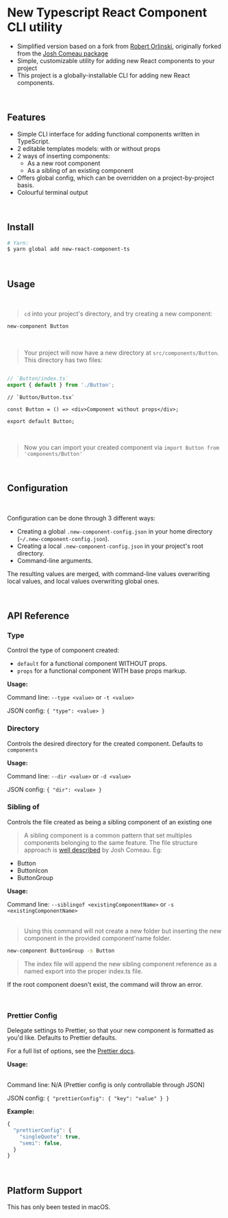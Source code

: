 # New Typescript React Component CLI utility
- Simplified version based on a fork from [Robert Orlinski](https://github.com/robert-orlinski/new-component), originally forked from the [Josh Comeau package](https://github.com/joshwcomeau/new-component)
- Simple, customizable utility for adding new React components to your project
- This project is a globally-installable CLI for adding new React components.

<br />

## Features

- Simple CLI interface for adding functional components written in TypeScript.
- 2 editable templates models: with or without props
- 2 ways of inserting components:
  - As a new root component
  - As a sibling of an existing component
- Offers global config, which can be overridden on a project-by-project basis.
- Colourful terminal output

<br />

## Install

```bash
# Yarn:
$ yarn global add new-react-component-ts
```

<br />

## Usage

<br />

> `cd` into your project's directory, and try creating a new component:

```bash
new-component Button
```

<br />

> Your project will now have a new directory at `src/components/Button`. This directory has two files:

```ts

// `Button/index.ts`
export { default } from './Button';
```

```tsx
// `Button/Button.tsx`

const Button = () => <div>Component without props</div>;

export default Button;
```

<br />

> Now you can import your created component via `import Button from 'components/Button'`

<br />

## Configuration

<br />

Configuration can be done through 3 different ways:

- Creating a global `.new-component-config.json` in your home directory (`~/.new-component-config.json`).
- Creating a local `.new-component-config.json` in your project's root directory.
- Command-line arguments.

The resulting values are merged, with command-line values overwriting local values, and local values overwriting global ones.

<br />

## API Reference

### Type

Control the type of component created:

- `default` for a functional component WITHOUT props.
- `props` for a functional component WITH base props markup.


**Usage:**

Command line: `--type <value>` or `-t <value>`

JSON config: `{ "type": <value> }`
<br />

### Directory

Controls the desired directory for the created component. Defaults to `components`

**Usage:**

Command line: `--dir <value>` or `-d <value>`

JSON config: `{ "dir": <value> }`
<br />

### Sibling of

Controls the file created as being a sibling component of an existing one

> A sibling component is a common pattern that set multiples components belonging to the same feature. The file structure approach is [well described](https://www.joshwcomeau.com/react/file-structure/) by Josh Comeau. Eg:


- Button
- ButtonIcon
- ButtonGroup

**Usage:**

Command line: `--siblingof <existingComponentName>` or `-s <existingComponentName>`
<br /><br />

> Using this command will not create a new folder but inserting the new component in the provided component'name folder.

```bash
new-component ButtonGroup -s Button
```

> The index file will append the new sibling component reference as a named export into the proper index.ts file.

If the root component doesn't exist, the command will throw an error.

<br>

### Prettier Config

Delegate settings to Prettier, so that your new component is formatted as you'd like. Defaults to Prettier defaults.

For a full list of options, see the [Prettier docs](https://github.com/prettier/prettier#options).

**Usage:**

<br />
Command line: N/A (Prettier config is only controllable through JSON)

JSON config: `{ "prettierConfig": { "key": "value" } }`
<br />

**Example:**

```js
{
  "prettierConfig": {
    "singleQuote": true,
    "semi": false,
  }
}
```

<br />

## Platform Support

This has only been tested in macOS.

